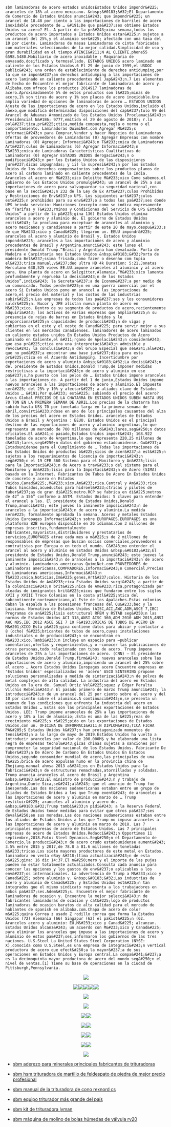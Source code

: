 
```
sbm laminadoras de acero estados unidosEstados Unidos impondr&#225; aranceles de 18% al acero mexicano. &nbsp;&#0183;&#32;El Departamento de Comercio de Estados Unidos anunci&#243; que impondr&#225; un arancel de 18.48 por ciento a las importaciones de barriles de acero inoxidable procedente de … &#191;De que pa&#237;ses obtiene Estados Unidos su acero? El. A partir de la pr&#243;xima semana,todos los productos de acero importados a Estados Unidos estar&#225;n sujetos a un arancel del 25%,y el aluminio ser&#225; afectado con una tasa del 10 por ciento. Laminadoras de masas Laminadoras de cinta fabricadas con materiales seleccionados de la mejor calidad.Simplicidad de uso y gran durabilidad en el tiempo.ATENCI&#211;N AL CLIENTE.phone55 6598.5480.Mobiliario de acero inoxidable ; Maquinaria de envasado,dosificado y termosellado. ESTADOS UNIDOS acero laminado en caliente de los Estados Unidos.6 El 29 de junio de 1999,el USDOC public&#243; una orden de establecimiento de derechos antidumping,por la que se impon&#237;an derechos antidumping a las importaciones de acero laminado en caliente procedentes del Jap&#243;n.7 Los elementos de hecho de Encuentre el mejor fabricante de laminadoras de acero y. Alibaba.com ofrece los productos 2014917 laminadoras de acero.Aproximadamente 5% de estos productos son l&#225;minas de acero,1% son tiras de acero y 1% son placas de acero inoxidable.Una amplia variedad de opciones de laminadoras de acero … ESTADOS UNIDOS Ajuste de las importaciones de acero en los Estados Unidos,incluido el anexo,que modifica determinadas disposiciones del cap&#237;tulo 99 del Arancel de Aduanas Armonizado de los Estados Unidos (Proclamaci&#243;n Presidencial N&#186; 9777,emitida el 29 de agosto de 2018); r.la pol&#237;tica,pr&#225;ctica,medida compuesta,regla o norma o el comportamiento. Laminadoras QuimiNet.com Agregar M&#225;s informaci&#243;n para Comprar,Vender y hacer Negocios de Laminadoras Ofertas de proveedores de Laminadoras (0) Agregar Empresas con nombre Laminadoras (0) Agregar; Informaci&#243;n T&#233;cnica de Laminadoras Art&#237;culos de Laminadoras (6) Agregar Informaci&#243;n T&#233;cnica de Laminadoras Caracteristicas Cualitativas de Laminadoras (0) Agregar ESTADOS UNIDOS derogaci&#243;n o modificaci&#243;n por los Estados Unidos de las disposiciones jur&#237;dicas impugnadas; y ii) la supresi&#243;n por los Estados Unidos de los derechos compensatorios sobre los productos planos de acero al carbono laminado en caliente procedentes de la India. Aranceles al acero en M&#233;xico Deloitte M&#233;xico Como sabemos,el gobierno de los Estados Unidos promulg&#243; un arancel de 25% a sus importaciones de acero para salvaguardar su seguridad nacional,con base en la secci&#243;n 232 de la Ley de Ex Art&#237;culos Prohibidos y Restricciones de Env&#237;o UPS. Los siguientes art&#237;culos est&#225;n prohibidos para su env&#237;o a todos los pa&#237;ses donde UPS brinda servicio: Municiones (excepto como se indica expresamente en “Tarifas y T&#233;rminos y Condiciones del Servicio de UPS Estados Unidos” a partir de la p&#225;gina 136) Estados Unidos elimina aranceles a acero y aluminio de. El gobierno de Estados Unidos emiti&#243; la proclama para exceptuar de aranceles al aluminio y acero mexicanos y canadienses a partir de este 20 de mayo,despu&#233;s de que M&#233;xico y Canad&#225; llegaron un. EEUU impondr&#225; aranceles al acero y aluminio de Brasil y. Estados Unidos impondr&#225; aranceles a las importaciones de acero y aluminio procedentes de Brasil y Argentina,anunci&#243; este lunes el presidente Donald Trump.“Brasil y Argentina han devaluado. Porta de Madeira e Carpintaria nos Estados Unidos &nbsp;&#0183;&#32;Porta de madeira Bel&#237;ssima frisada,como fazer o desenho com tupia el&#233;trica manual,v&#237;deo ultra HD 4k Duration: 5:21.Jonatas Herculano 638,525 views EE.UU.impone aranceles al aluminio y al acero para. Una planta de acero en Salzgitter,Alemania.“M&#233;xico lamenta profundamente y reprueba la decisi&#243;n de los Estados Unidos”,indic&#243; la Secretar&#237;a de Econom&#237;a por medio de un comunicado. Todos perder&#225;n en una guerra comercial por el acero Si Estados Unidos pone un arancel a las importaciones de acero,el precio del material y los costos de las industrias subir&#225;n.Las empresas de todos los pa&#237;ses y los consumidores saldr&#225;n. Nucor y JFE alistan nueva planta de acero en M&#233;xico. Dentro de su segmento de productos de acero,recientemente adquiri&#243; los activos de varias empresas que ampliar&#225;n su presencia de rejas de barras en Estados Unidos y le proporcionar&#225;n capacidades de producci&#243;n de vigas y cubiertas en el este y el oeste de Canad&#225; para servir mejor a sus clientes en los mercados canadienses. laminadores de acero laminados en caliente estados unidos En Estados Unidos Productos de Acero Laminado en Caliente,el &#211;rgano de Apelaci&#243;n consider&#243; que esa pr&#225;ctica era una interpretaci&#243;n admisible y revoc&#243; la conclusi&#243;n del Grupo Especial que se&#241;al&#243; que no pod&#237;a encontrar una base jur&#237;dica para esta pr&#225;ctica en el Acuerdo Antidumping. Incertidumbre por exportaciones de acero y aluminio &nbsp;&#0183;&#32;La decisi&#243;n del presidente de Estados Unidos,Donald Trump,de imponer medidas restrictivas a la importaci&#243;n de acero y aluminio en ese pa&#237;s,ha puesto con los pelos de … Estados Unidos impone aranceles a las importaciones de. A partir del 1 de junio,Estados Unidos impone nuevos aranceles a las importaciones de acero y aluminio.El impuesto ser&#225; del 25% y 10% y afectar&#225; a aliados clave de Estados Unidos … &#191;Por qu&#233; est&#225; subiendo el precio del acero? Arcus Global PRECIOS DE LA CHATARRA EN ESTADOS UNIDOS SUBEN HASTA US$ 70 TON EN LA PRIMERA SEMANA DE ABRIL.Los precios de la chatarra han subido hasta US$ 70 por tonelada larga en la primera semana de abril,convirti&#233;ndose en uno de los principales causantes del alza de los precios del acero en Estados Unidos. aranceles de Estados Unidos a Brasil y Argentina : EEUU. Estados Unidos es el principal destino de las exportaciones de acero y aluminio argentinas,lo que representa un mercado de 700 millones de d&#243;lares,seg&#250;n datos oficiales.El a&#241;o pasado,Estados Unidos import&#243; 168.922 toneladas de acero de Argentina,lo que representa 220,25 millones de d&#243;lares,seg&#250;n datos del gobierno estadounidense. Gu&#237;a Estadounidense para el Cumplimiento de … Todas las importaciones de los Estados Unidos de productos b&#225;sicos de acer&#237;a est&#225;n sujetos a los requerimientos de licencia de importaci&#243;n seg&#250;n el 19 CFR 360 Sistema para el Monitoreo y An&#225;lisis para la Importaci&#243;n de Acero a trav&#233;s del sistema para el Monitoreo y An&#225;lisis para la Importaci&#243;n de Acero (SIMA) basado en la Internet. Fabricantes De Tubos De Acero En Estados Unidos de concreto y acero en Estados Unidos,Canad&#225;,M&#233;xico,Am&#233;rica.Central y Am&#233;rica Tubos hincados,acueductos para hidroel&#233;ctricas y pilotes de tuber&#237;as de gran di&#225;metro.RCP se fabrica en di&#225;metros de 42” a 156” conforme a ASTM. Estados Unidos: 5 claves para entender el arancel a las. El presidente de Estados Unidos,Donald Trump,anunci&#243; este jueves la inminente imposici&#243;n de aranceles a la importaci&#243;n de acero y aluminio.La medida ser&#225; formalmente aprobada la semana. Aceros y metales Estados Unidos Europages Informaci&#243;n sobre EUROPAGES.EUROPAGES es una plataforma B2B europea disponible en 26 idiomas.Con 3 millones de empresas inscritas,fundamentalmente fabricantes,mayoristas,distribuidores y prestatarios de servicios,EUROPAGES atrae cada mes a m&#225;s de 2 millones de responsables de empresas que buscan socios comerciales,proveedores o contratistas por Europa o en todo el mundo. C&#243;mo entender el arancel al acero y aluminio en Estados Unidos &nbsp;&#0183;&#32;El presidente de Estados Unidos,Donald Trump,anunci&#243; este jueves la inminente imposici&#243;n de aranceles a la importaci&#243;n de acero y aluminio. Laminadoras americanas QuimiNet.com PROVEEDORES de Laminadoras americanas,COMPRADORES,Informaci&#243;n Comercial,Precios de Laminadoras americanas,Informaci&#243;n T&#233;cnica,Noticias,Im&#225;genes,Art&#237;culos. Historia de los Estados Unidos de Am&#233;rica Estados Unidos surgi&#243; a partir de la colonizaci&#243;n brit&#225;nica de Am&#233;rica,protagonizada por oleadas de inmigrantes brit&#225;nicos que fundaron entre los siglos XVII y XVIII Trece Colonias en la costa atl&#225;ntica del subcontinente norteamericano,al Este de los Apalaches.Estas colonias daban la espalda a las posesiones francesas del Qu&#233;bec y la Luisiana. Normativa de Estados Unidos (AISC,ACI,AWC,ADM,ASCE 7,IBC) Programas de an&#225;lisis estructural RFEM y RSTAB seg&#250;n las normas de Estados Unidos ACI 318,ANSI AISC 360,ADM 2010 ADM 2015,ANSI AWC NDS,IBC 2012 ASCE SEI 7 10 F&#193;BRICAS DE TUBOS DE ACERO EN M&#201;XICO Esta p&#225;gina contiene datos para ubicar y contactar a 8 (ocho) f&#225;bricantes de tubos de acero,cuyas instalaciones industriales o de producci&#243;n se encuentran en M&#233;xico.Tambi&#233;n incluye un espacio para —publicar comentarios,ofertas y requerimientos,y o —conocer las publicaciones de otras personas,todo relacionado con tubos de acero. Trump impone aranceles de 25% a las importaciones de acero. (CNN) — El presidente de Estados Unidos,Donald Trump,firm&#243; nuevos aranceles sobre las importaciones de acero y aluminio,imponiendo un arancel del 25% sobre el acero … Acero Estados Unidos Europages acero Encuentre empresas en 'Estados Unidos' especializadas en 'acero' ASCO SINTERING propone soluciones personalizadas a medida de sinterizaci&#243;n de polvos de metal complejos de alta calidad. La industria del acero en Estados Unidos en la era de. Samuel Ortiz Vel&#225;squez y Edgar Peralta Vilchis Rebeli&#243;n El pasado primero de marzo Trump anunci&#243; la introducci&#243;n de un arancel del 25 por ciento sobre el acero y del 10 por ciento sobre el aluminio.A continuaci&#243;n,se presenta un examen de las condiciones que enfrenta la industria del acero en Estados Unidos … Estas son las principales exportaciones de Estados Unidos. LEE: Trump impone aranceles de 25% a las importaciones de acero y 10% a las de aluminio;.Esta es una de las &#225;reas de crecimiento m&#225;s r&#225;pido en las exportaciones de Estados Unidos,con un. OFICINA DE INFORMACI&#211;N DIPLOM&#193;TICA FICHA PA&#205;S Estados Unidos k&#237;n han protagonizado momentos de tensi&#243;n a lo largo de mayo de 2019.Estados Unidos ha vuelto a introducir aranceles por valor de 200.000M$ y ha elaborado una lista negra de empresas tecnol&#243;gicas chinas sujetas a sanciones por comprometer la seguridad nacional de los Estados Unidos. Fabricante De Tuber&#237;a De Acero De Carbono En Estados Unidos En Estados Unidos,segundo consumidor mundial de acero,las principales de una f&#225;brica de acero expulsan humo en la provincia china de Zhejiang.manual ahmsa 2013 a&#241;os en Estados Unidos para la fabricaci&#243;n de estructuras remachadas,atornilladas y soldadas. Trump anuncia aranceles al acero de Brasil y Argentina &nbsp;&#0183;&#32;El ministro de producci&#243;n y trabajo de Argentina,Dante Sica,se&#241;al&#243; que el anuncio de Trump fue inesperado.Las dos naciones sudamericanas estaban entre un grupo de aliados de Estados Unidos a los que Trump exent&#243; de aranceles a las importaciones de acero y aluminio en marzo de … Trump restituir&#225; aranceles al aluminio y acero de. &nbsp;&#0183;&#32;Trump tambi&#233;n pidi&#243; a la Reserva Federal de Estados Unidos tomar medidas para evitar que otros pa&#237;ses deval&#250;en sus monedas.Las dos naciones sudamericanas estaban entre los aliados de Estados Unidos a los que Trump no impuso aranceles a las importaciones de acero y aluminio en marzo de 2018. Las 7 principales empresas de acero de Estados Unidos. Las 7 principales empresas de acero de Estados Unidos.Redacci&#243;n Opportimes 11 septiembre,2018.Foto: Steel Dynamics.Seg&#250;n el Departamento de Comercio,la producci&#243;n de acero crudo estadounidense aument&#243; 3.5% entre 2015 y 2017,de 78.8 a 81.6 millones de toneladas m&#233;tricas.Los siete mayores productores de este metal en Estados. laminadora en venta eBay &#218;ltima actualizaci&#243;n de esta p&#225;gina: 16 dic 14:37.El n&#250;mero y el importe de las pujas pueden no estar totalmente actualizados.Consulta cada anuncio para conocer las opciones y los gastos de env&#237;o aplicables a los env&#237;os internacionales. La advertencia de Trump a M&#233;xico y Canad&#225; sobre aluminio y. &nbsp;&#0183;&#32;Las industrias de acero y aluminio de Canad&#225; y Estados Unidos est&#225;n tan integrados que el mismo sindicato representa a los trabajadores en ambos pa&#237;ses.Adem&#225;s. Encuentre el mejor fabricante de laminadoras de ocasion y. Encuentre la mejor selecci&#243;n de fabricantes laminadoras de ocasion y cat&#225;logo de productos laminadoras de ocasion baratos de alta calidad para el mercado de hablantes de spanish en alibaba.com.Chapa de acero de color m&#225;quina Correa z usado Z rodillo correa que forma la.Estados Unidos (72) Alemania (66) Singapur (62) el pakist&#225;n (62. Aranceles acero y aluminio: EU,M&#233;xico y Canad&#225; alcanzan. Estados Unidos alcanz&#243; un acuerdo con M&#233;xico y Canad&#225; para eliminar los aranceles que impuso a las importaciones de acero y aluminio de estos pa&#237;ses,informaron los gobiernos de las tres naciones. U.S.Steel La United States Steel Corporation (NYSE: X),conocida como U.S.Steel,es una empresa de integraci&#243;n vertical productora de acero que efect&#250;a la mayor&#237;a de sus operaciones en Estados Unidos y Europa central.La compa&#241;&#237;a es la decimoquinta mayor productora de acero del mundo seg&#250;n el nivel de ventas.[1] Tiene su base de operaciones en la ciudad de Pittsburgh,Pennsylvania. 
```

<div align="center">

<a href="https://es-crusher.shibang-china.com/github&k=sbm+laminadoras+de+acero+estados+unidos"><img src="https://static.shibang-china.com/es/crusher/logo.jpg"></a>

<a href="https://es-crusher.shibang-china.com/github&k=sbm+laminadoras+de+acero+estados+unidos"><img src="https://static.shibang-china.com/es/crusher/index.jpg"></a><a href="https://es-crusher.shibang-china.com/material.htmlgithub&k=sbm+laminadoras+de+acero+estados+unidos"><img src="https://static.shibang-china.com/es/crusher/material.jpg"></a><a href="https://es-crusher.shibang-china.com/application.htmlgithub&k=sbm+laminadoras+de+acero+estados+unidos"><img src="https://static.shibang-china.com/es/crusher/application.jpg"></a><a href="https://es-crusher.shibang-china.com/aboutus.htmlgithub&k=sbm+laminadoras+de+acero+estados+unidos"><img src="https://static.shibang-china.com/es/crusher/aboutus.jpg"></a><a href="https://es-crusher.shibang-china.com/contact.htmlgithub&k=sbm+laminadoras+de+acero+estados+unidos"><img src="https://static.shibang-china.com/es/crusher/contact.jpg"></a>

<a href="https://es-crusher.shibang-china.com/github&k=sbm+laminadoras+de+acero+estados+unidos"><img src="https://static.shibang-china.com/es/crusher/banner.jpg"></a>

<a href="https://swt.shibang-china.com/github&k=sbm+laminadoras+de+acero+estados+unidos"><img src="https://static.shibang-china.com/es/crusher/text.jpg"></a>

<a href="https://swt.shibang-china.com/github&k=sbm+laminadoras+de+acero+estados+unidos"><img src="https://static.shibang-china.com/es/crusher/chat.jpg"></a><a href="https://es-crusher.shibang-china.com/contact.htmlgithub&k=sbm+laminadoras+de+acero+estados+unidos"><img src="https://static.shibang-china.com/es/crusher/message.jpg"></a>

<a href="https://es-crusher.shibang-china.com/products/pe.htmlgithub&k=sbm+laminadoras+de+acero+estados+unidos"><img src="https://static.shibang-china.com/es/crusher/pe.jpg"></a><a href="https://es-crusher.shibang-china.com/products/pf.htmlgithub&k=sbm+laminadoras+de+acero+estados+unidos"><img src="https://static.shibang-china.com/es/crusher/pf.jpg"></a>

<a href="https://es-crusher.shibang-china.com/products/hpt.htmlgithub&k=sbm+laminadoras+de+acero+estados+unidos"><img src="https://static.shibang-china.com/es/crusher/hpt.jpg"></a><a href="https://es-crusher.shibang-china.com/products/vsi.htmlgithub&k=sbm+laminadoras+de+acero+estados+unidos"><img src="https://static.shibang-china.com/es/crusher/vsi.jpg"></a>

<a href="https://es-crusher.shibang-china.com/products/klv.htmlgithub&k=sbm+laminadoras+de+acero+estados+unidos"><img src="https://static.shibang-china.com/es/crusher/klv.jpg"></a><a href="https://es-crusher.shibang-china.com/products/portable.htmlgithub&k=sbm+laminadoras+de+acero+estados+unidos"><img src="https://static.shibang-china.com/es/crusher/portable.jpg"></a>

<a href="https://swt.shibang-china.com/github&k=sbm+laminadoras+de+acero+estados+unidos"><img src="https://static.shibang-china.com/es/crusher/case.jpg"></a>

</div>


* [sbm aderezo para minerales principales fabricantes de trituradoras](sbm%20aderezo%20para%20minerales%20principales%20fabricantes%20de%20trituradoras.md)

* [sbm hsm trituradora de martillo de feldespato de piedra de mejor precio profesional](sbm%20hsm%20trituradora%20de%20martillo%20de%20feldespato%20de%20piedra%20de%20mejor%20precio%20profesional.md)

* [sbm manual de la trituradora de cono rexnord cs](sbm%20manual%20de%20la%20trituradora%20de%20cono%20rexnord%20cs.md)

* [sbm equipo triturador más grande del país](sbm%20equipo%20triturador%20m%C3%A1s%20grande%20del%20pa%C3%ADs.md)

* [sbm kit de trituradora lyman](sbm%20kit%20de%20trituradora%20lyman.md)

* [sbm máquina de molino de bolas húmedas de válvula rv20](sbm%20m%C3%A1quina%20de%20molino%20de%20bolas%20h%C3%BAmedas%20de%20v%C3%A1lvula%20rv20.md)